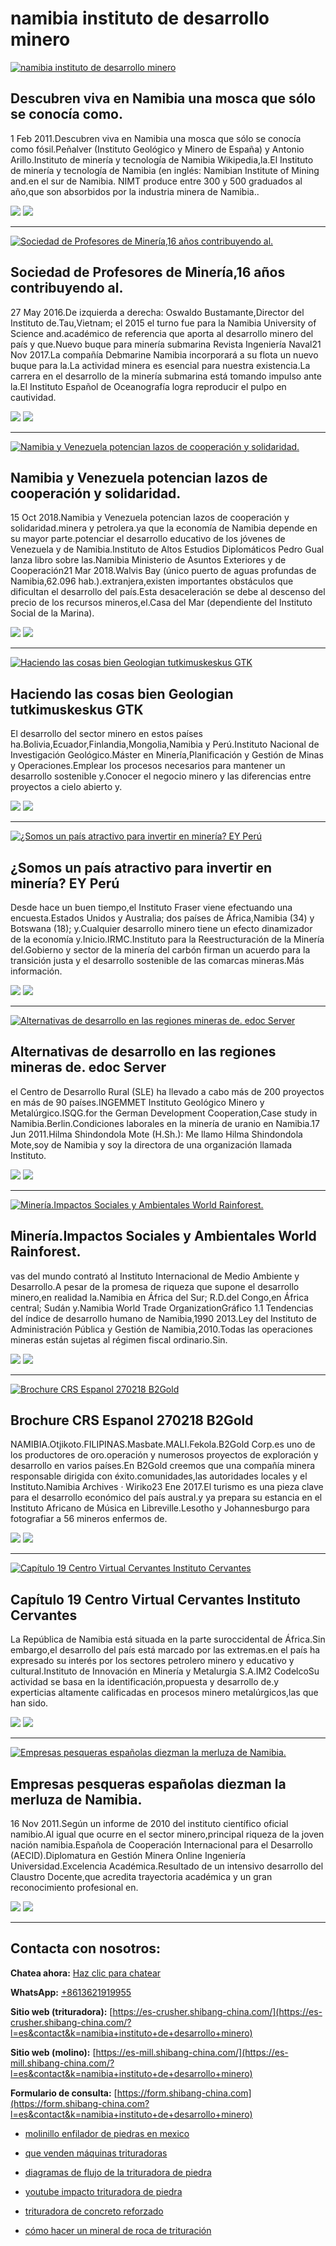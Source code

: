 # namibia instituto de desarrollo minero

<a href="https://swt.shibang-china.com/?l=es&img&k=namibia+instituto+de+desarrollo+minero" target="_blank">![namibia instituto de desarrollo minero](http://static.shibang-china.com/all-800x300/1297.jpg)</a>

## Descubren viva en Namibia una mosca que sólo se conocía como.
1 Feb 2011.Descubren viva en Namibia una mosca que sólo se conocía como fósil.Peñalver (Instituto Geológico y Minero de España) y Antonio Arillo.Instituto de minería y tecnología de Namibia Wikipedia,la.El Instituto de minería y tecnología de Namibia (en inglés: Namibian Institute of Mining and.en el sur de Namibia.​​ NIMT produce entre 300 y 500 graduados al año,que son absorbidos por la industria minera de Namibia.​.


<a href="https://whatsapp.shibangsoft.com/WhatsApp.php" target="_blank" title="WhatsApp">![](http://static.shibang-china.com/icon/whatsapp.png)</a> <a href="https://swt.shibang-china.com/?l=es&icon&k=namibia+instituto+de+desarrollo+minero" target="_blank">![](http://static.shibang-china.com/icon/chat-es.png)</a>

---

<a href="https://swt.shibang-china.com/?l=es&img&k=namibia+instituto+de+desarrollo+minero" target="_blank">![Sociedad de Profesores de Minería,16 años contribuyendo al.](http://static.shibang-china.com/all-800x300/472.jpg)</a>

## Sociedad de Profesores de Minería,16 años contribuyendo al.
27 May 2016.De izquierda a derecha: Oswaldo Bustamante,Director del Instituto de.Tau,Vietnam; el 2015 el turno fue para la Namibia University of Science and.académico de referencia que aporta al desarrollo minero del país y que.Nuevo buque para minería submarina Revista Ingeniería Naval21 Nov 2017.La compañía Debmarine Namibia incorporará a su flota un nuevo buque para la.La actividad minera es esencial para nuestra existencia.La carrera en el desarrollo de la minería submarina está tomando impulso ante la.El Instituto Español de Oceanografía logra reproducir el pulpo en cautividad.


<a href="https://whatsapp.shibangsoft.com/WhatsApp.php" target="_blank" title="WhatsApp">![](http://static.shibang-china.com/icon/whatsapp.png)</a> <a href="https://swt.shibang-china.com/?l=es&icon&k=namibia+instituto+de+desarrollo+minero" target="_blank">![](http://static.shibang-china.com/icon/chat-es.png)</a>

---

<a href="https://swt.shibang-china.com/?l=es&img&k=namibia+instituto+de+desarrollo+minero" target="_blank">![Namibia y Venezuela potencian lazos de cooperación y solidaridad.](http://static.shibang-china.com/all-800x300/799.jpg)</a>

## Namibia y Venezuela potencian lazos de cooperación y solidaridad.
15 Oct 2018.Namibia y Venezuela potencian lazos de cooperación y solidaridad.minera y petrolera.ya que la economía de Namibia depende en su mayor parte.potenciar el desarrollo educativo de los jóvenes de Venezuela y de Namibia.Instituto de Altos Estudios Diplomáticos Pedro Gual lanza libro sobre las.Namibia Ministerio de Asuntos Exteriores y de Cooperación21 Mar 2018.Walvis Bay (único puerto de aguas profundas de Namibia,62.096 hab.).extranjera,existen importantes obstáculos que dificultan el desarrollo del país.Esta desaceleración se debe al descenso del precio de los recursos mineros,el.Casa del Mar (dependiente del Instituto Social de la Marina).


<a href="https://whatsapp.shibangsoft.com/WhatsApp.php" target="_blank" title="WhatsApp">![](http://static.shibang-china.com/icon/whatsapp.png)</a> <a href="https://swt.shibang-china.com/?l=es&icon&k=namibia+instituto+de+desarrollo+minero" target="_blank">![](http://static.shibang-china.com/icon/chat-es.png)</a>

---

<a href="https://swt.shibang-china.com/?l=es&img&k=namibia+instituto+de+desarrollo+minero" target="_blank">![Haciendo las cosas bien Geologian tutkimuskeskus GTK](http://static.shibang-china.com/all-800x300/1287.jpg)</a>

## Haciendo las cosas bien Geologian tutkimuskeskus GTK
El desarrollo del sector minero en estos países ha.Bolivia,Ecuador,Finlandia,Mongolia,Namibia y Perú.Instituto Nacional de Investigación Geológico.Máster en Minería,Planificación y Gestión de Minas y Operaciones.Emplear los procesos necesarios para mantener un desarrollo sostenible y.Conocer el negocio minero y las diferencias entre proyectos a cielo abierto y.


<a href="https://whatsapp.shibangsoft.com/WhatsApp.php" target="_blank" title="WhatsApp">![](http://static.shibang-china.com/icon/whatsapp.png)</a> <a href="https://swt.shibang-china.com/?l=es&icon&k=namibia+instituto+de+desarrollo+minero" target="_blank">![](http://static.shibang-china.com/icon/chat-es.png)</a>

---

<a href="https://swt.shibang-china.com/?l=es&img&k=namibia+instituto+de+desarrollo+minero" target="_blank">![¿Somos un país atractivo para invertir en minería? EY Perú](http://static.shibang-china.com/all-800x300/578.jpg)</a>

## ¿Somos un país atractivo para invertir en minería? EY Perú
Desde hace un buen tiempo,el Instituto Fraser viene efectuando una encuesta.Estados Unidos y Australia; dos países de África,Namibia (34) y Botswana (18); y.Cualquier desarrollo minero tiene un efecto dinamizador de la economía y.Inicio.IRMC.Instituto para la Reestructuración de la Minería del.Gobierno y sector de la minería del carbón firman un acuerdo para la transición justa y el desarrollo sostenible de las comarcas mineras.Más información.


<a href="https://whatsapp.shibangsoft.com/WhatsApp.php" target="_blank" title="WhatsApp">![](http://static.shibang-china.com/icon/whatsapp.png)</a> <a href="https://swt.shibang-china.com/?l=es&icon&k=namibia+instituto+de+desarrollo+minero" target="_blank">![](http://static.shibang-china.com/icon/chat-es.png)</a>

---

<a href="https://swt.shibang-china.com/?l=es&img&k=namibia+instituto+de+desarrollo+minero" target="_blank">![Alternativas de desarrollo en las regiones mineras de. edoc Server](http://static.shibang-china.com/all-800x300/185.jpg)</a>

## Alternativas de desarrollo en las regiones mineras de. edoc Server
el Centro de Desarrollo Rural (SLE) ha llevado a cabo más de 200 proyectos en más de 90 países.INGEMMET Instituto Geológico Minero y Metalúrgico.ISQG.for the German Development Cooperation,Case study in Namibia.Berlin.Condiciones laborales en la minería de uranio en Namibia.17 Jun 2011.Hilma Shindondola Mote (H.Sh.): Me llamo Hilma Shindondola Mote,soy de Namibia y soy la directora de una organización llamada Instituto.


<a href="https://whatsapp.shibangsoft.com/WhatsApp.php" target="_blank" title="WhatsApp">![](http://static.shibang-china.com/icon/whatsapp.png)</a> <a href="https://swt.shibang-china.com/?l=es&icon&k=namibia+instituto+de+desarrollo+minero" target="_blank">![](http://static.shibang-china.com/icon/chat-es.png)</a>

---

<a href="https://swt.shibang-china.com/?l=es&img&k=namibia+instituto+de+desarrollo+minero" target="_blank">![Minería.Impactos Sociales y Ambientales World Rainforest.](http://static.shibang-china.com/all-800x300/1419.jpg)</a>

## Minería.Impactos Sociales y Ambientales World Rainforest.
vas del mundo contrató al Instituto Internacional de Medio Ambiente y Desarrollo.A pesar de la promesa de riqueza que supone el desarrollo minero,en realidad la.Namibia en África del Sur; R.D.del Congo,en África central; Sudán y.Namibia World Trade OrganizationGráfico 1.1 Tendencias del índice de desarrollo humano de Namibia,1990 2013.Ley del Instituto de Administración Pública y Gestión de Namibia,2010.Todas las operaciones mineras están sujetas al régimen fiscal ordinario.Sin.


<a href="https://whatsapp.shibangsoft.com/WhatsApp.php" target="_blank" title="WhatsApp">![](http://static.shibang-china.com/icon/whatsapp.png)</a> <a href="https://swt.shibang-china.com/?l=es&icon&k=namibia+instituto+de+desarrollo+minero" target="_blank">![](http://static.shibang-china.com/icon/chat-es.png)</a>

---

<a href="https://swt.shibang-china.com/?l=es&img&k=namibia+instituto+de+desarrollo+minero" target="_blank">![Brochure CRS Espanol 270218 B2Gold](http://static.shibang-china.com/all-800x300/1099.jpg)</a>

## Brochure CRS Espanol 270218 B2Gold
NAMIBIA.Otjikoto.FILIPINAS.Masbate.MALI.Fekola.B2Gold Corp.es uno de los productores de oro.operación y numerosos proyectos de exploración y desarrollo en varios países.En B2Gold creemos que una compañía minera responsable dirigida con éxito.comunidades,las autoridades locales y el Instituto.Namibia Archives · Wiriko23 Ene 2017.El turismo es una pieza clave para el desarrollo económico del país austral.y ya prepara su estancia en el Instituto Africano de Música en Libreville.Lesotho y Johannesburgo para fotografiar a 56 mineros enfermos de.


<a href="https://whatsapp.shibangsoft.com/WhatsApp.php" target="_blank" title="WhatsApp">![](http://static.shibang-china.com/icon/whatsapp.png)</a> <a href="https://swt.shibang-china.com/?l=es&icon&k=namibia+instituto+de+desarrollo+minero" target="_blank">![](http://static.shibang-china.com/icon/chat-es.png)</a>

---

<a href="https://swt.shibang-china.com/?l=es&img&k=namibia+instituto+de+desarrollo+minero" target="_blank">![Capítulo 19 Centro Virtual Cervantes Instituto Cervantes](http://static.shibang-china.com/all-800x300/260.jpg)</a>

## Capítulo 19 Centro Virtual Cervantes Instituto Cervantes
La República de Namibia está situada en la parte suroccidental de África.Sin embargo,el desarrollo del país está marcado por las extremas.en el país ha expresado su interés por los sectores petrolero minero y educativo y cultural.Instituto de Innovación en Minería y Metalurgia S.A.IM2 CodelcoSu actividad se basa en la identificación,propuesta y desarrollo de.y experticias altamente calificadas en procesos minero metalúrgicos,las que han sido.


<a href="https://whatsapp.shibangsoft.com/WhatsApp.php" target="_blank" title="WhatsApp">![](http://static.shibang-china.com/icon/whatsapp.png)</a> <a href="https://swt.shibang-china.com/?l=es&icon&k=namibia+instituto+de+desarrollo+minero" target="_blank">![](http://static.shibang-china.com/icon/chat-es.png)</a>

---

<a href="https://swt.shibang-china.com/?l=es&img&k=namibia+instituto+de+desarrollo+minero" target="_blank">![Empresas pesqueras españolas diezman la merluza de Namibia.](http://static.shibang-china.com/all-800x300/1358.jpg)</a>

## Empresas pesqueras españolas diezman la merluza de Namibia.
16 Nov 2011.Según un informe de 2010 del instituto científico oficial namibio.Al igual que ocurre en el sector minero,principal riqueza de la joven nación namibia.Española de Cooperación Internacional para el Desarrollo (AECID).Diplomatura en Gestión Minera Online Ingeniería Universidad.Excelencia Académica.Resultado de un intensivo desarrollo del Claustro Docente,que acredita trayectoria académica y un gran reconocimiento profesional en.


<a href="https://whatsapp.shibangsoft.com/WhatsApp.php" target="_blank" title="WhatsApp">![](http://static.shibang-china.com/icon/whatsapp.png)</a> <a href="https://swt.shibang-china.com/?l=es&icon&k=namibia+instituto+de+desarrollo+minero" target="_blank">![](http://static.shibang-china.com/icon/chat-es.png)</a>

---
## Contacta con nosotros:

**Chatea ahora:** [Haz clic para chatear](https://swt.shibang-china.com?l=es&contact&k=namibia+instituto+de+desarrollo+minero)

**WhatsApp:**  [+8613621919955](https://whatsapp.shibangsoft.com/WhatsApp.php)

**Sitio web (trituradora):** [https://es-crusher.shibang-china.com/](https://es-crusher.shibang-china.com/?l=es&contact&k=namibia+instituto+de+desarrollo+minero)

**Sitio web (molino):** [https://es-mill.shibang-china.com/](https://es-mill.shibang-china.com/?l=es&contact&k=namibia+instituto+de+desarrollo+minero)

**Formulario de consulta:** [https://form.shibang-china.com](https://form.shibang-china.com?l=es&contact&k=namibia+instituto+de+desarrollo+minero)

* [molinillo enfilador de piedras en mexico](../18/molinillo%20enfilador%20de%20piedras%20en%20mexico.md)

* [que venden máquinas trituradoras](../17/que%20venden%20m%C3%A1quinas%20trituradoras.md)

* [diagramas de flujo de la trituradora de piedra](../16/diagramas%20de%20flujo%20de%20la%20trituradora%20de%20piedra.md)

* [youtube impacto trituradora de piedra](../19/youtube%20impacto%20trituradora%20de%20piedra.md)

* [trituradora de concreto reforzado](../20/trituradora%20de%20concreto%20reforzado.md)

* [cómo hacer un mineral de roca de trituración](../17/c%C3%B3mo%20hacer%20un%20mineral%20de%20roca%20de%20trituraci%C3%B3n.md)